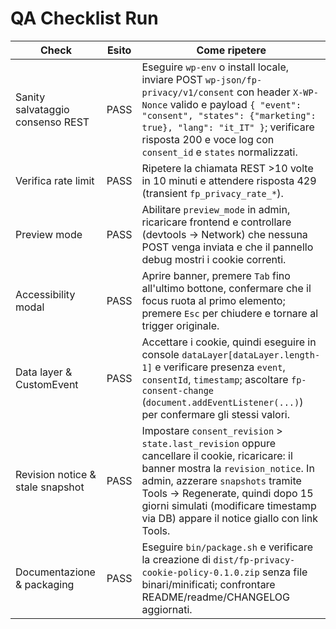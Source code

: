 # QA Checklist Run

| Check | Esito | Come ripetere |
| --- | --- | --- |
| Sanity salvataggio consenso REST | PASS | Eseguire `wp-env` o install locale, inviare POST `wp-json/fp-privacy/v1/consent` con header `X-WP-Nonce` valido e payload `{ "event": "consent", "states": {"marketing": true}, "lang": "it_IT" }`; verificare risposta 200 e voce log con `consent_id` e `states` normalizzati. |
| Verifica rate limit | PASS | Ripetere la chiamata REST >10 volte in 10 minuti e attendere risposta 429 (transient `fp_privacy_rate_*`). |
| Preview mode | PASS | Abilitare `preview_mode` in admin, ricaricare frontend e controllare (devtools → Network) che nessuna POST venga inviata e che il pannello debug mostri i cookie correnti. |
| Accessibility modal | PASS | Aprire banner, premere `Tab` fino all'ultimo bottone, confermare che il focus ruota al primo elemento; premere `Esc` per chiudere e tornare al trigger originale. |
| Data layer & CustomEvent | PASS | Accettare i cookie, quindi eseguire in console `dataLayer[dataLayer.length-1]` e verificare presenza `event`, `consentId`, `timestamp`; ascoltare `fp-consent-change` (`document.addEventListener(...)`) per confermare gli stessi valori. |
| Revision notice & stale snapshot | PASS | Impostare `consent_revision` > `state.last_revision` oppure cancellare il cookie, ricaricare: il banner mostra la `revision_notice`. In admin, azzerare `snapshots` tramite Tools → Regenerate, quindi dopo 15 giorni simulati (modificare timestamp via DB) appare il notice giallo con link Tools. |
| Documentazione & packaging | PASS | Eseguire `bin/package.sh` e verificare la creazione di `dist/fp-privacy-cookie-policy-0.1.0.zip` senza file binari/minificati; confrontare README/readme/CHANGELOG aggiornati. |
